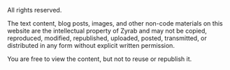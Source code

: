 All rights reserved.

The text content, blog posts, images, and other non-code materials on this website
are the intellectual property of Zyrab and may not be copied, reproduced,
modified, republished, uploaded, posted, transmitted, or distributed in any form
without explicit written permission.

You are free to view the content, but not to reuse or republish it.
